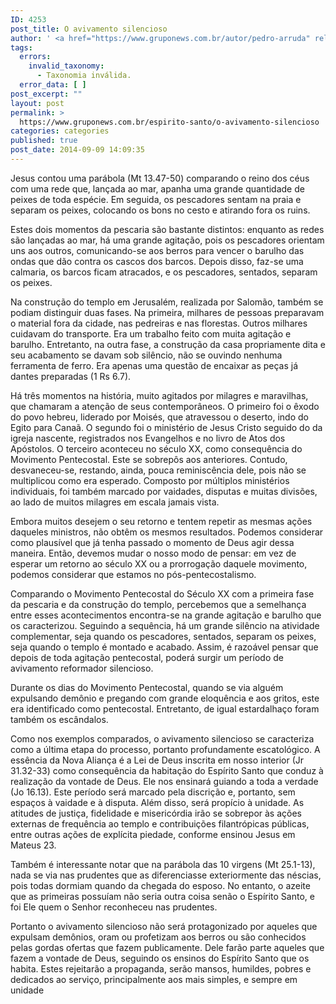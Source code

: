 ```yaml
---
ID: 4253
post_title: O avivamento silencioso
author: ' <a href="https://www.gruponews.com.br/autor/pedro-arruda" rel="tag">Pedro Arruda</a>'
tags:
  errors:
    invalid_taxonomy:
      - Taxonomia inválida.
  error_data: [ ]
post_excerpt: ""
layout: post
permalink: >
  https://www.gruponews.com.br/espirito-santo/o-avivamento-silencioso
categories: categories
published: true
post_date: 2014-09-09 14:09:35
---
```

Jesus contou uma parábola (Mt 13.47-50) comparando o reino dos céus com uma rede que, lançada ao mar, apanha uma grande quantidade de peixes de toda espécie. Em seguida, os pescadores sentam na praia e separam os peixes, colocando os bons no cesto e atirando fora os ruins.

Estes dois momentos da pescaria são bastante distintos: enquanto as redes são lançadas ao mar, há uma grande agitação, pois os pescadores orientam uns aos outros, comunicando-se aos berros para vencer o barulho das ondas que dão contra os cascos dos barcos. Depois disso, faz-se uma calmaria, os barcos ficam atracados, e os pescadores, sentados, separam os peixes.

Na construção do templo em Jerusalém, realizada por Salomão, também se podiam distinguir duas fases. Na primeira, milhares de pessoas preparavam o material fora da cidade, nas pedreiras e nas florestas. Outros milhares cuidavam do transporte. Era um trabalho feito com muita agitação e barulho. Entretanto, na outra fase, a construção da casa propriamente dita e seu acabamento se davam sob silêncio, não se ouvindo nenhuma ferramenta de ferro. Era apenas uma questão de encaixar as peças já dantes preparadas (1 Rs 6.7).

Há três momentos na história, muito agitados por milagres e maravilhas, que chamaram a atenção de seus contemporâneos. O primeiro foi o êxodo do povo hebreu, liderado por Moisés, que atravessou o deserto, indo do Egito para Canaã. O segundo foi o ministério de Jesus Cristo seguido do da igreja nascente, registrados nos Evangelhos e no livro de Atos dos Apóstolos. O terceiro aconteceu no século XX, como consequência do Movimento Pentecostal. Este se sobrepôs aos anteriores. Contudo, desvaneceu-se, restando, ainda, pouca reminiscência dele, pois não se multiplicou como era esperado. Composto por múltiplos ministérios individuais, foi também marcado por vaidades, disputas e muitas divisões, ao lado de muitos milagres em escala jamais vista.

Embora muitos desejem o seu retorno e tentem repetir as mesmas ações daqueles ministros, não obtêm os mesmos resultados. Podemos considerar como plausível que já tenha passado o momento de Deus agir dessa maneira. Então, devemos mudar o nosso modo de pensar: em vez de esperar um retorno ao século XX ou a prorrogação daquele movimento, podemos considerar que estamos no pós-pentecostalismo.

Comparando o Movimento Pentecostal do Século XX com a primeira fase da pescaria e da construção do templo, percebemos que a semelhança entre esses acontecimentos encontra-se na grande agitação e barulho que os caracterizou. Seguindo a sequência, há um grande silêncio na atividade complementar, seja quando os pescadores, sentados, separam os peixes, seja quando o templo é montado e acabado. Assim, é razoável pensar que depois de toda agitação pentecostal, poderá surgir um período de avivamento reformador silencioso.

Durante os dias do Movimento Pentecostal, quando se via alguém expulsando demônio e pregando com grande eloquência e aos gritos, este era identificado como pentecostal. Entretanto, de igual estardalhaço foram também os escândalos.

Como nos exemplos comparados, o avivamento silencioso se caracteriza como a última etapa do processo, portanto profundamente escatológico. A essência da Nova Aliança é a Lei de Deus inscrita em nosso interior (Jr 31.32-33) como consequência da habitação do Espírito Santo que conduz à realização da vontade de Deus. Ele nos ensinará guiando a toda a verdade (Jo 16.13). Este período será marcado pela discrição e, portanto, sem espaços à vaidade e à disputa. Além disso, será propício à unidade. As atitudes de justiça, fidelidade e misericórdia irão se sobrepor às ações externas de frequência ao templo e contribuições filantrópicas públicas, entre outras ações de explícita piedade, conforme ensinou Jesus em Mateus 23.

Também é interessante notar que na parábola das 10 virgens (Mt 25.1-13), nada se via nas prudentes que as diferenciasse exteriormente das néscias, pois todas dormiam quando da chegada do esposo. No entanto, o azeite que as primeiras possuíam não seria outra coisa senão o Espírito Santo, e foi Ele quem o Senhor reconheceu nas prudentes.

Portanto o avivamento silencioso não será protagonizado por aqueles que expulsam demônios, oram ou profetizam aos berros ou são conhecidos pelas gordas ofertas que fazem publicamente. Dele farão parte aqueles que fazem a vontade de Deus, seguindo os ensinos do Espírito Santo que os habita. Estes rejeitarão a propaganda, serão mansos, humildes, pobres e dedicados ao serviço, principalmente aos mais simples, e sempre em unidade